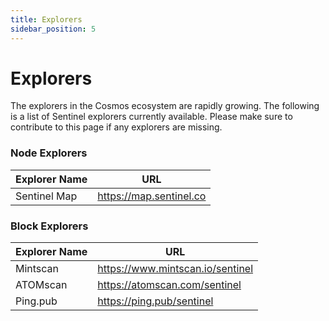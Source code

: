```yaml
---
title: Explorers
sidebar_position: 5
---
```


# Explorers

The explorers in the Cosmos ecosystem are rapidly growing. The following is a list of Sentinel explorers currently available. Please make sure to contribute to this page if any explorers are missing.

### Node Explorers

| Explorer Name | URL                                       |
|---------------|-------------------------------------------|
| Sentinel Map      | https://map.sentinel.co           |

### Block Explorers

| Explorer Name | URL                                       |
|---------------|-------------------------------------------|
| Mintscan      | https://www.mintscan.io/sentinel           |
| ATOMscan      | https://atomscan.com/sentinel           |
| Ping.pub      | https://ping.pub/sentinel                  |